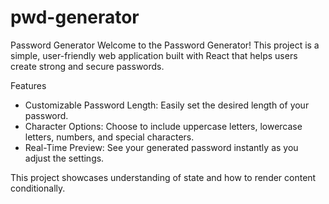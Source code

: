 # pwd-generator
Password Generator
Welcome to the Password Generator! This project is a simple, user-friendly web application built with React that helps users create strong and secure passwords.

Features
- Customizable Password Length: Easily set the desired length of your password.
- Character Options: Choose to include uppercase letters, lowercase letters, numbers, and special characters.
- Real-Time Preview: See your generated password instantly as you adjust the settings.

This project showcases understanding of state and how to render content conditionally.
